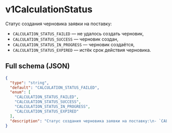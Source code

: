 # v1CalculationStatus

Статус создания черновика заявки на поставку:
- `CALCULATION_STATUS_FAILED` — не удалось создать черновик,
- `CALCULATION_STATUS_SUCCESS` — черновик создан,
- `CALCULATION_STATUS_IN_PROGRESS` — черновик создаётся,
- `CALCULATION_STATUS_EXPIRED` — истёк срок действия черновика.


## Full schema (JSON)
```json
{
  "type": "string",
  "default": "CALCULATION_STATUS_FAILED",
  "enum": [
    "CALCULATION_STATUS_FAILED",
    "CALCULATION_STATUS_SUCCESS",
    "CALCULATION_STATUS_IN_PROGRESS",
    "CALCULATION_STATUS_EXPIRED"
  ],
  "description": "Статус создания черновика заявки на поставку:\n- `CALCULATION_STATUS_FAILED` — не удалось создать черновик,\n- `CALCULATION_STATUS_SUCCESS` — черновик создан,\n- `CALCULATION_STATUS_IN_PROGRESS` — черновик создаётся,\n- `CALCULATION_STATUS_EXPIRED` — истёк срок действия черновика.\n"
}
```
